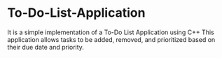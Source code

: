 # To-Do-List-Application

It is a simple implementation of a To-Do List Application using C++
This application allows tasks to be added, removed, and prioritized based on their due date and priority. 
